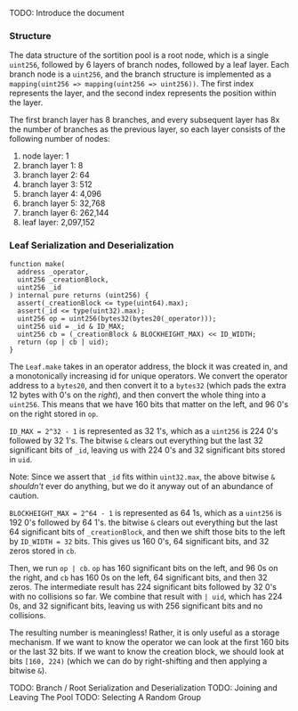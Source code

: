 TODO: Introduce the document

### Structure
The data structure of the sortition pool is a root node, which is a single
`uint256`, followed by 6 layers of branch nodes, followed by a leaf layer. Each
branch node is a `uint256`, and the branch structure is implemented as a
`mapping(uint256 => mapping(uint256 => uint256))`. The first index represents
the layer, and the second index represents the position within the layer.

The first branch layer has 8 branches, and every subsequent layer has 8x the
number of branches as the previous layer, so each layer consists of the
following number of nodes:

1) node layer: 1
2) branch layer 1: 8
3) branch layer 2: 64
4) branch layer 3: 512
5) branch layer 4: 4,096
6) branch layer 5: 32,768
7) branch layer 6: 262,144
8) leaf layer: 2,097,152

### Leaf Serialization and Deserialization

```
function make(
  address _operator,
  uint256 _creationBlock,
  uint256 _id
) internal pure returns (uint256) {
  assert(_creationBlock <= type(uint64).max);
  assert(_id <= type(uint32).max);
  uint256 op = uint256(bytes32(bytes20(_operator)));
  uint256 uid = _id & ID_MAX;
  uint256 cb = (_creationBlock & BLOCKHEIGHT_MAX) << ID_WIDTH;
  return (op | cb | uid);
}
```

The `Leaf.make` takes in an operator address, the block it was created in, and
a monotonically increasing id for unique operators. We convert the operator
address to a `bytes20`, and then convert it to a `bytes32` (which pads the
extra 12 bytes with 0's on the *right*), and then convert the whole thing into
a `uint256`. This means that we have 160 bits that matter on the left, and 96
0's on the right stored in `op`.

`ID_MAX = 2^32 - 1` is represented as 32 1's, which as a `uint256` is 224 0's
followed by 32 1's. The bitwise `&` clears out everything but the last 32
significant bits of `_id`, leaving us with 224 0's and 32 significant bits
stored in `uid`.

Note: Since we assert that `_id` fits within `uint32.max`, the above bitwise
`&` *shouldn't* ever do anything, but we do it anyway out of an abundance of
caution.

`BLOCKHEIGHT_MAX = 2^64 - 1` is represented as 64 1s, which as a `uint256` is
192 0's followed by 64 1's. the bitwise `&` clears out everything but the last
64 significant bits of `_creationBlock`, and then we shift those bits to the
left by `ID_WIDTH = 32` bits. This gives us 160 0's, 64 significant bits, and
32 zeros stored in `cb`.

Then, we run `op | cb`. `op` has 160 significant bits on the left, and 96 0s on
the right, and `cb` has 160 0s on the left, 64 significant bits, and then 32
zeros. The intermediate result has 224 significant bits followed by 32 0's with
no collisions so far. We combine that result with `| uid`, which has 224 0s,
and 32 significant bits, leaving us with 256 significant bits and no
collisions.

The resulting number is meaningless! Rather, it is only useful as a storage
mechanism. If we want to know the operator we can look at the first 160 bits or
the last 32 bits. If we want to know the creation block, we should look at bits
`[160, 224)` (which we can do by right-shifting and then applying a bitwise
`&`).

TODO: Branch / Root Serialization and Deserialization
TODO: Joining and Leaving The Pool
TODO: Selecting A Random Group
